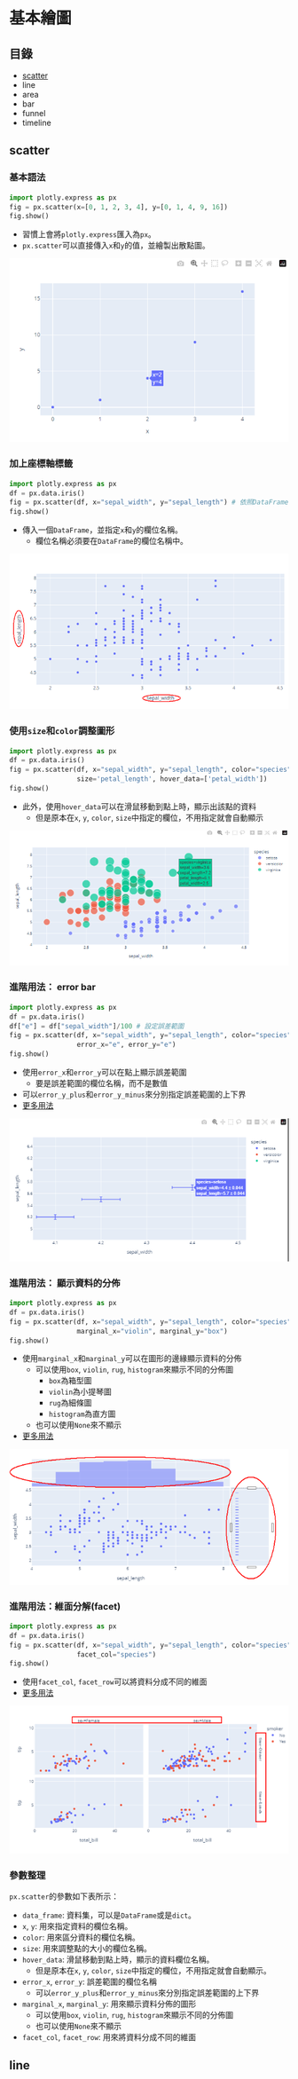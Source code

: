 # 基本繪圖

## 目錄
+ [scatter](#scatter)
+ line
+ area
+ bar
+ funnel
+ timeline


## scatter

### 基本語法
```python
import plotly.express as px
fig = px.scatter(x=[0, 1, 2, 3, 4], y=[0, 1, 4, 9, 16])
fig.show()
```
+ 習慣上會將`plotly.express`匯入為`px`。
+ `px.scatter`可以直接傳入`x`和`y`的值，並繪製出散點圖。

![](../fig/01-001.png)


### 加上座標軸標籤
```python
import plotly.express as px
df = px.data.iris() 
fig = px.scatter(df, x="sepal_width", y="sepal_length") # 依照DataFrame的欄位名稱指定x和y
fig.show()
```
+ 傳入一個`DataFrame`，並指定`x`和`y`的欄位名稱。
    + 欄位名稱必須要在`DataFrame`的欄位名稱中。

![](../fig/01-002.png)


### 使用`size`和`color`調整圖形
```python
import plotly.express as px
df = px.data.iris()
fig = px.scatter(df, x="sepal_width", y="sepal_length", color="species",
                 size='petal_length', hover_data=['petal_width'])
fig.show()
```
+ 此外，使用`hover_data`可以在滑鼠移動到點上時，顯示出該點的資料
    + 但是原本在`x`, `y`, `color`, `size`中指定的欄位，不用指定就會自動顯示

![](../fig/01-003.png)

### 進階用法： error bar
```python
import plotly.express as px
df = px.data.iris()
df["e"] = df["sepal_width"]/100 # 設定誤差範圍
fig = px.scatter(df, x="sepal_width", y="sepal_length", color="species",
                 error_x="e", error_y="e")
fig.show()
```
+ 使用`error_x`和`error_y`可以在點上顯示誤差範圍
    + 要是誤差範圍的欄位名稱，而不是數值
+ 可以`error_y_plus`和`error_y_minus`來分別指定誤差範圍的上下界
+ [更多用法](https://plotly.com/python/error-bars/)

![](../fig/01-004.png)

### 進階用法： 顯示資料的分佈
```python
import plotly.express as px
df = px.data.iris()
fig = px.scatter(df, x="sepal_width", y="sepal_length", color="species",
                 marginal_x="violin", marginal_y="box")
fig.show()
```
+ 使用`marginal_x`和`marginal_y`可以在圖形的邊緣顯示資料的分佈
    + 可以使用`box`, `violin`, `rug`, `histogram`來顯示不同的分佈圖
        + `box`為箱型圖
        + `violin`為小提琴圖
        + `rug`為細條圖
        + `histogram`為直方圖
    + 也可以使用`None`來不顯示
+ [更多用法](https://plotly.com/python/marginal-plots/)


![](../fig/01-005.png)

### 進階用法：維面分解(facet)
```python
import plotly.express as px
df = px.data.iris()
fig = px.scatter(df, x="sepal_width", y="sepal_length", color="species",
                 facet_col="species")
fig.show()
```
+ 使用`facet_col`, `facet_row`可以將資料分成不同的維面
+ [更多用法](https://plotly.com/python/facet-plots/)

![](../fig/01-006.png)

### 參數整理
`px.scatter`的參數如下表所示：
+ `data_frame`: 資料集，可以是`DataFrame`或是`dict`。
+ `x`, `y`: 用來指定資料的欄位名稱。
+ `color`: 用來區分資料的欄位名稱。
+ `size`: 用來調整點的大小的欄位名稱。
+ `hover_data`: 滑鼠移動到點上時，顯示的資料欄位名稱。
    + 但是原本在`x`, `y`, `color`, `size`中指定的欄位，不用指定就會自動顯示。
+ `error_x`, `error_y`: 誤差範圍的欄位名稱
    + 可以`error_y_plus`和`error_y_minus`來分別指定誤差範圍的上下界
+ `marginal_x`, `marginal_y`: 用來顯示資料分佈的圖形
    + 可以使用`box`, `violin`, `rug`, `histogram`來顯示不同的分佈圖
    + 也可以使用`None`來不顯示
+ `facet_col`, `facet_row`: 用來將資料分成不同的維面

## line

